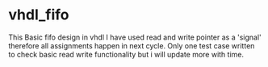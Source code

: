 # vhdl_fifo
This Basic fifo design in vhdl
I have used read and write pointer as a 'signal' therefore all assignments happen in next cycle.
Only one test case written to check basic read write functionality but i will update more with time.

